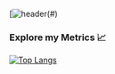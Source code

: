 [![header](https://capsule-render.vercel.app/api?type=waving&height=300&color=gradient&text=Hello%20World&animation=fadeIn&reversal=false)(#)


### Explore my Metrics 📈
[![Top Langs](https://github-readme-stats.vercel.app/api/top-langs/?username=gpasxalis&bg_color=30,e96443,904e95&title_color=fff&text_color=fff&layout=donut)](https://github.com/anuraghazra/github-readme-stats)

<!---
gpasxalis/gpasxalis is a ✨ special ✨ repository because its `README.md` (this file) appears on your GitHub profile.
You can click the Preview link to take a look at your changes.
--->
